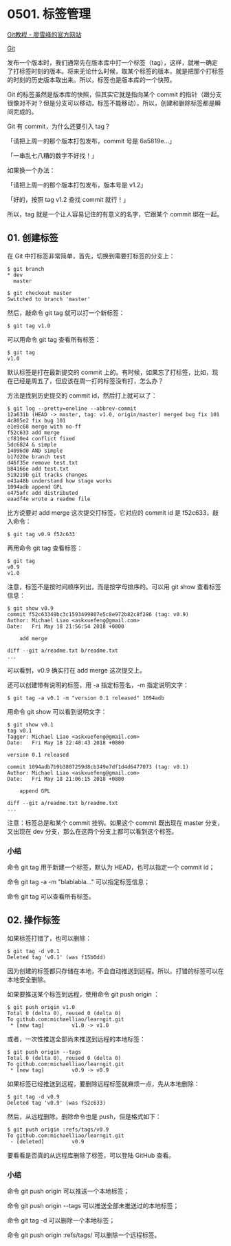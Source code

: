 # 0501. 标签管理

[Git教程 - 廖雪峰的官方网站](https://www.liaoxuefeng.com/wiki/896043488029600)

[Git](https://git-scm.com/)

发布一个版本时，我们通常先在版本库中打一个标签（tag），这样，就唯一确定了打标签时刻的版本。将来无论什么时候，取某个标签的版本，就是把那个打标签的时刻的历史版本取出来。所以，标签也是版本库的一个快照。

Git 的标签虽然是版本库的快照，但其实它就是指向某个 commit 的指针（跟分支很像对不对？但是分支可以移动，标签不能移动），所以，创建和删除标签都是瞬间完成的。

Git 有 commit，为什么还要引入 tag？

「请把上周一的那个版本打包发布，commit 号是 6a5819e...」

「一串乱七八糟的数字不好找！」

如果换一个办法：

「请把上周一的那个版本打包发布，版本号是 v1.2」

「好的，按照 tag v1.2 查找 commit 就行！」

所以，tag 就是一个让人容易记住的有意义的名字，它跟某个 commit 绑在一起。

## 01. 创建标签

在 Git 中打标签非常简单，首先，切换到需要打标签的分支上：

```
$ git branch
* dev
  master

$ git checkout master
Switched to branch 'master'
```

然后，敲命令 git tag <name> 就可以打一个新标签：

	$ git tag v1.0

可以用命令 git tag 查看所有标签：

	$ git tag
	v1.0

默认标签是打在最新提交的 commit 上的。有时候，如果忘了打标签，比如，现在已经是周五了，但应该在周一打的标签没有打，怎么办？

方法是找到历史提交的 commit id，然后打上就可以了：

```
$ git log --pretty=oneline --abbrev-commit
12a631b (HEAD -> master, tag: v1.0, origin/master) merged bug fix 101
4c805e2 fix bug 101
e1e9c68 merge with no-ff
f52c633 add merge
cf810e4 conflict fixed
5dc6824 & simple
14096d0 AND simple
b17d20e branch test
d46f35e remove test.txt
b84166e add test.txt
519219b git tracks changes
e43a48b understand how stage works
1094adb append GPL
e475afc add distributed
eaadf4e wrote a readme file
```

比方说要对 add merge 这次提交打标签，它对应的 commit id 是 f52c633，敲入命令：

	$ git tag v0.9 f52c633

再用命令 git tag 查看标签：

	$ git tag
	v0.9
	v1.0

注意，标签不是按时间顺序列出，而是按字母排序的。可以用 git show <tagname> 查看标签信息：

```
$ git show v0.9
commit f52c63349bc3c1593499807e5c8e972b82c8f286 (tag: v0.9)
Author: Michael Liao <askxuefeng@gmail.com>
Date:   Fri May 18 21:56:54 2018 +0800

    add merge

diff --git a/readme.txt b/readme.txt
...
```

可以看到，v0.9 确实打在 add merge 这次提交上。

还可以创建带有说明的标签，用 -a 指定标签名，-m 指定说明文字：

	$ git tag -a v0.1 -m "version 0.1 released" 1094adb

用命令 git show <tagname> 可以看到说明文字：

```
$ git show v0.1
tag v0.1
Tagger: Michael Liao <askxuefeng@gmail.com>
Date:   Fri May 18 22:48:43 2018 +0800

version 0.1 released

commit 1094adb7b9b3807259d8cb349e7df1d4d6477073 (tag: v0.1)
Author: Michael Liao <askxuefeng@gmail.com>
Date:   Fri May 18 21:06:15 2018 +0800

    append GPL

diff --git a/readme.txt b/readme.txt
...
```

注意：标签总是和某个 commit 挂钩。如果这个 commit 既出现在 master 分支，又出现在 dev 分支，那么在这两个分支上都可以看到这个标签。

### 小结

命令 git tag <tagname> 用于新建一个标签，默认为 HEAD，也可以指定一个 commit id；

命令 git tag -a <tagname> -m "blablabla..." 可以指定标签信息；

命令 git tag 可以查看所有标签。

## 02. 操作标签

如果标签打错了，也可以删除：

	$ git tag -d v0.1
	Deleted tag 'v0.1' (was f15b0dd)

因为创建的标签都只存储在本地，不会自动推送到远程。所以，打错的标签可以在本地安全删除。

如果要推送某个标签到远程，使用命令 git push origin <tagname>：

```
$ git push origin v1.0
Total 0 (delta 0), reused 0 (delta 0)
To github.com:michaelliao/learngit.git
 * [new tag]         v1.0 -> v1.0
```

或者，一次性推送全部尚未推送到远程的本地标签：

```
$ git push origin --tags
Total 0 (delta 0), reused 0 (delta 0)
To github.com:michaelliao/learngit.git
 * [new tag]         v0.9 -> v0.9
```

如果标签已经推送到远程，要删除远程标签就麻烦一点，先从本地删除：

	$ git tag -d v0.9
	Deleted tag 'v0.9' (was f52c633)

然后，从远程删除。删除命令也是 push，但是格式如下：

```
$ git push origin :refs/tags/v0.9
To github.com:michaelliao/learngit.git
 - [deleted]         v0.9
```

要看看是否真的从远程库删除了标签，可以登陆 GitHub 查看。

### 小结

命令 git push origin <tagname> 可以推送一个本地标签；

命令 git push origin --tags 可以推送全部未推送过的本地标签；

命令 git tag -d <tagname> 可以删除一个本地标签；

命令 git push origin :refs/tags/<tagname> 可以删除一个远程标签。


